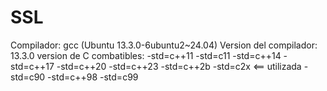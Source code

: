 # SSL

Compilador: gcc (Ubuntu 13.3.0-6ubuntu2~24.04)
Version del compilador: 13.3.0
version de C combatibles: 
	-std=c++11
	-std=c11
	-std=c++14
	-std=c++17
	-std=c++20
	-std=c++23
	-std=c++2b
	-std=c2x <== utilizada
	-std=c90
	-std=c++98
	-std=c99
